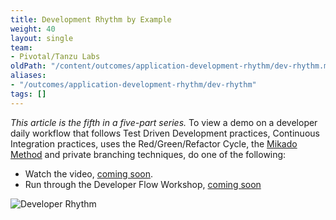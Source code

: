 ```yaml
---
title: Development Rhythm by Example
weight: 40
layout: single
team:
- Pivotal/Tanzu Labs
oldPath: "/content/outcomes/application-development-rhythm/dev-rhythm.md"
aliases:
- "/outcomes/application-development-rhythm/dev-rhythm"
tags: []
---
```


*This article is the fifth in a five-part series.*
To view a demo on a developer daily workflow that follows Test Driven Development practices, Continuous Integration practices, uses the Red/Green/Refactor Cycle, the [Mikado Method](http://mikadomethod.info/) and private branching techniques, do one of the following:


- Watch the video, [coming soon](https://github.com/joemoore/labs-practices-site/issues/1097).
- Run through the Developer Flow Workshop, [coming soon](https://github.com/joemoore/labs-practices-site/issues/1098)

![Developer Rhythm](/images/outcomes/application-development-rhythm/developer-rhythm-programmer.jpg)
